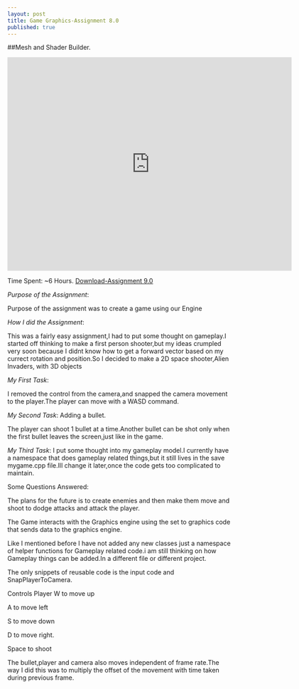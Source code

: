 ```yaml
---
layout: post
title: Game Graphics-Assignment 8.0
published: true
---
```



##Mesh and Shader Builder.
<iframe width="640" height="480" src="http://cade.utah.edu/~gujjar/Assignment7/maya_export.PNG" frameborder="0" allowfullscreen></iframe>

Time Spent: ~6 Hours.
[Download-Assignment 9.0](http://cade.utah.edu/~gujjar/Assignment8/game.zip)


_Purpose of the Assignment_:

Purpose of the assignment was to create a game using our Engine

_How I did the Assignment_:

This was a fairly easy assignment,I had to put some thought on gameplay.I started off thinking to make a first person shooter,but my ideas crumpled very soon because I didnt know how to get a forward vector based on my currect rotation
and position.So I decided to make a 2D space shooter,Alien Invaders, with 3D objects

_My First Task_:

I removed the control from the camera,and snapped the camera movement to the player.The player can move with a WASD command.


_My Second Task_:
Adding a bullet.

The player can shoot 1 bullet at a time.Another bullet can be shot only when the first bullet leaves the screen,just like in the game.


_My Third Task_:
I put some thought into my gameplay model.I currently have a namespace that does gameplay related things,but it still lives in the save mygame.cpp file.Ill change it later,once the code gets too complicated to maintain.
	

Some Questions Answered:

The plans for the future is to create enemies and then make them move and shoot to dodge attacks and attack the player.


The Game interacts with the Graphics engine using the set to graphics code that sends data to the graphics engine.


Like I mentioned before I have not added any new classes just a namespace of helper functions for Gameplay related code.i am still thinking on how Gameplay things can be added.In a different file or different project.


The only snippets of reusable code is the input code and SnapPlayerToCamera.



Controls
Player
W to move up

A to move left

S to move down

D to move right.

Space to shoot

The bullet,player and camera also moves independent of frame rate.The way I did this was to multiply the offset of the movement with time taken during previous frame.







